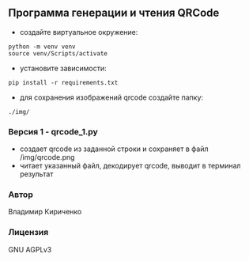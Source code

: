 ## Программа генерации и чтения QRCode

- создайте виртуальное окружение:
```
python -m venv venv
source venv/Scripts/activate
``` 

- установите зависимости:
```
pip install -r requirements.txt
```
- для сохранения изображений qrcode создайте папку:
```
./img/
```

### Версия 1 - qrcode_1.py
- создает qrcode из заданной строки и сохраняет в файл /img/qrcode.png
- читает указанный файл, декодирует qrcode, выводит в терминал результат 

### Автор
Владимир Кириченко

### Лицензия
GNU AGPLv3